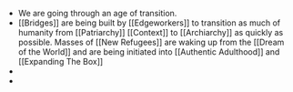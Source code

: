 - We are going through an age of transition.
- [[Bridges]] are being built by [[Edgeworkers]] to transition as much of humanity from [[Patriarchy]] [[Context]] to [[Archiarchy]] as quickly as possible. Masses of [[New Refugees]] are waking up from the [[Dream of the World]] and are being initiated into [[Authentic Adulthood]] and [[Expanding The Box]]
-
-